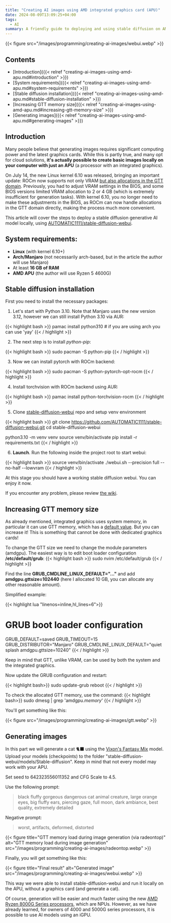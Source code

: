 ```yaml
---
title: "Creating AI images using AMD integrated graphics card (APU)"
date: 2024-08-09T13:09:25+04:00
tags:
  - AI
summary: A friendly guide to deploying and using stable diffusion on AMD APU.
---
```


{{< figure src="/images/programming/creating-ai-images/webui.webp" >}}

## Contents

* [Introduction]({{< relref "creating-ai-images-using-amd-apu.md#introduction" >}})
* [System requirements]({{< relref "creating-ai-images-using-amd-apu.md#system-requirements" >}})
* [Stable diffusion installation]({{< relref "creating-ai-images-using-amd-apu.md#stable-diffusion-installation" >}})
* [Increasing GTT memory size]({{< relref "creating-ai-images-using-amd-apu.md#increasing-gtt-memory-size" >}})
* [Generating images]({{< relref "creating-ai-images-using-amd-apu.md#generating-images" >}})

## Introduction

Many people believe that generating images requires significant computing power and the latest graphics cards. While
this is partly true, and many opt for cloud solutions, **it's actually possible to create basic images locally on your
computer with just an APU** (a processor with an integrated graphics).

On July 14, the new Linux kernel 6.10 was released, bringing an important update: ROCm now supports not only VRAM [but
also allocations in the GTT domain](https://www.phoronix.com/news/Linux-6.10-AMDKFD-Small-APUs). Previously, you had to
adjust VRAM settings in the BIOS, and some BIOS versions
limited VRAM allocation to 2 or 4 GB (which is extremely insufficient for generation tasks).
With kernel 6.10, you no longer need to make these adjustments in the BIOS, as ROCm can now handle allocations in the
GTT domain directly, making the process much more convenient.

This article will cover the steps to deploy a stable diffusion generative AI model locally, using
[AUTOMATIC1111/stable-diffusion-webui](https://github.com/AUTOMATIC1111/stable-diffusion-webui).

## System requirements:

- **Linux** (with kernel 6.10+)
- **Arch/Manjaro** (not necessarily arch-based, but in the article the author will use Manjaro)
- At least **16 GB of RAM**
- **AMD APU** (the author will use Ryzen 5 4600G)

## Stable diffusion installation

First you need to install the necessary packages:

1. Let's start with Python 3.10. Note that Manjaro uses the new version
   3.12, however we can still install Python 3.10 via AUR:

{{< highlight bash >}}
pamac install python310 # if you are using arch you can use 'yay'
{{< / highlight >}}

2. The next step is to install *python-pip*:

{{< highlight bash >}}
sudo pacman -S python-pip
{{< / highlight >}}

3. Now we can install pytorch with ROCm backend:

{{< highlight bash >}}
sudo pacman -S python-pytorch-opt-rocm
{{< / highlight >}}

4. Install torchvision with ROCm backend using AUR:

{{< highlight bash >}}
pamac install python-torchvision-rocm
{{< / highlight >}}

5. Clone [stable-diffusion-webui](https://github.com/AUTOMATIC1111/stable-diffusion-webui) repo and setup venv
   environment

{{< highlight bash >}}
git clone https://github.com/AUTOMATIC1111/stable-diffusion-webui.git
cd stable-diffusion-webui

python3.10 -m venv venv
source venv/bin/activate
pip install -r requirements.txt
{{< / highlight >}}

6. **Launch**. Run the following inside the project root to start webui:

{{< highlight bash >}}
source venv/bin/activate
./webui.sh --precision full --no-half --lowvram
{{< / highlight >}}

At this stage you should have a working stable diffusion webui.
You can enjoy it now.

If you encounter any problem, please review [the wiki](https://github.com/AUTOMATIC1111/stable-diffusion-webui/wiki).

## Increasing GTT memory size

As already mentioned, integrated graphics uses system memory, in particular it can use GTT memory, which has
a [default value](https://www.kernel.org/doc/html/v4.19/gpu/amdgpu.html).
But you can increase it! This is something that cannot be done with dedicated graphics cards!

To change the GTT size we need to change the module parameters (amdgpu).
The easiest way is to edit boot loader configuration **/etc/default/grub**:
{{< highlight bash >}}
sudo nvim /etc/default/grub
{{< / highlight >}}

Find the line **GRUB_CMDLINE_LINUX_DEFAULT="..."**
and add **amdgpu.gttsize=102440** (here I allocated 10 GB, you can allocate any other reasonable amount).

Simplified example:

{{< highlight lua "linenos=inline,hl_lines=6">}}

# GRUB boot loader configuration

GRUB_DEFAULT=saved
GRUB_TIMEOUT=15
GRUB_DISTRIBUTOR="Manjaro"
GRUB_CMDLINE_LINUX_DEFAULT="quiet splash amdgpu.gttsize=10240"
{{< / highlight >}}

Keep in mind that GTT, unlike VRAM, can be used by both the system and the integrated graphics.

Now update the GRUB configuration and restart:

{{< highlight bash>}}
sudo update-grub
reboot
{{< / highlight >}}


To check the allocated GTT memory, use the command:
{{< highlight bash>}}
sudo dmesg | grep 'amdgpu.*memory*'
{{< / highlight >}}

You'll get something like this:

{{< figure src="/images/programming/creating-ai-images/gtt.webp" >}}

## Generating images

In this part we will generate a cat 🐈‍⬛ using
the [Vixon's Fantasy Mix](https://civitai.com/models/234898/vixons-fantasy-mix)
model.
Upload your models (checkpoints) to the folder "stable-diffusion-webui/models/Stable-diffusion".
Keep in mind that not every model may work with your APU.

Set seed to 642323556011352 and CFG Scale to 4.5.

Use the following prompt:
> black fluffy gorgeous dangerous cat animal creature, large orange eyes, big fluffy ears, piercing gaze, full moon,
> dark
> ambiance, best quality, extremely detailed

Negative prompt:
> worst, artifacts, deformed, distorted



{{< figure title="GTT memory load during image generation (via radeontop)" alt="GTT memory load during image generation"
src="/images/programming/creating-ai-images/radeontop.webp" >}}

Finally, you will get something like this:

{{< figure title="Final result" alt="Generated image" src="/images/programming/creating-ai-images/webui.webp" >}}

This way we were able to install stable-diffusion-webui and run it locally on the APU, without a graphics card (and
generate a cat).

Of course, generation will be easier and much faster using the
new [AMD Ryzen 8000G Series processors](https://www.amd.com/en/partner/articles/ryzen-8000G-series-processors.html),
which are NPUs.
However, as we have already learned, for owners of 4000 and 5000G series processors, it is possible to use AI models
using an iGPU.
